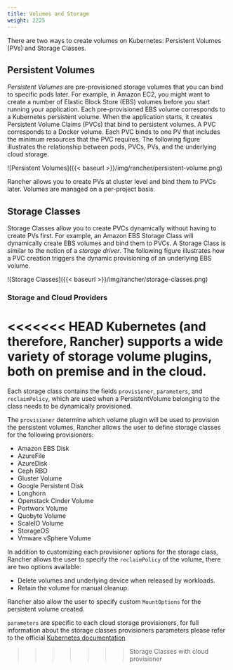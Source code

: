 ```yaml
---
title: Volumes and Storage
weight: 2225
---
```

There are two ways to create volumes on Kubernetes: Persistent Volumes (PVs) and Storage Classes.

## Persistent Volumes

_Persistent Volumes_ are pre-provisioned storage volumes that you can bind to specific pods later. For example, in Amazon EC2, you might want to create a number of Elastic Block Store (EBS) volumes before you start running your application. Each pre-provisioned EBS volume corresponds to a Kubernetes persistent volume. When the application starts, it creates Persistent Volume Claims (PVCs) that bind to persistent volumes. A PVC corresponds to a Docker volume. Each PVC binds to one PV that includes the minimum resources that the PVC requires. The following figure illustrates the relationship between pods, PVCs, PVs, and the underlying cloud storage.

![Persistent Volumes]({{< baseurl >}}/img/rancher/persistent-volume.png)

Rancher allows you to create PVs at cluster level and bind them to PVCs later. Volumes are managed on a per-project basis.

## Storage Classes

Storage Classes allow you to create PVCs dynamically without having to create PVs first. For example, an Amazon EBS Storage Class will dynamically create EBS volumes and bind them to PVCs. A Storage Class is similar to the notion of a _storage driver_. The following figure illustrates how a PVC creation triggers the dynamic provisioning of an underlying EBS volume.

![Storage Classes]({{< baseurl >}}/img/rancher/storage-classes.png)

### Storage and Cloud Providers

<<<<<<< HEAD
Kubernetes (and therefore, Rancher) supports a wide variety of storage volume plugins, both on premise and in the cloud.
=======
Each storage class contains the fields `provisioner`, `parameters`, and `reclaimPolicy`, which are used when a PersistentVolume belonging to the class needs to be dynamically provisioned.

The `provisioner` determine which volume plugin will be used to provision the persistent volumes, Rancher allows the user to define storage classes for the following provisioners:

- Amazon EBS Disk
- AzureFile
- AzureDisk
- Ceph RBD
- Gluster Volume
- Google Persistent Disk
- Longhorn
- Openstack Cinder Volume
- Portworx Volume
- Quobyte Volume
- ScaleIO Volume
- StorageOS
- Vmware vSphere Volume

In addition to customizing each provisioner options for the storage class, Rancher allows the user to specify the `reclaimPolicy` of the volume, there are two options available:

- Delete volumes and underlying device when released by workloads.
- Retain the volume for manual cleanup.

Rancher also allow the user to specify custom `MountOptions` for the persistent volume created.

`parameters` are specific to each cloud storage provisioners, for full information about the storage classes provisioners parameters please refer to the official [Kubernetes documentation](https://kubernetes.io/docs/concepts/storage/storage-classes/#parameters)
>>>>>>> Storage Classes with cloud provisioner

